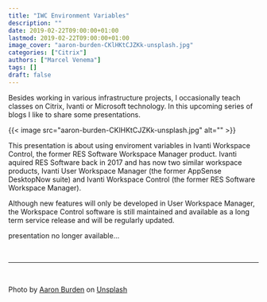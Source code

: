 ```yaml
---
title: "IWC Environment Variables"
description: ""
date: 2019-02-22T09:00:00+01:00
lastmod: 2019-02-22T09:00:00+01:00
image_cover: "aaron-burden-CKlHKtCJZKk-unsplash.jpg"
categories: ["Citrix"]
authors: ["Marcel Venema"] 
tags: []
draft: false
---
```


Besides working in various infrastructure projects, I occasionally teach classes on Citrix, Ivanti or Microsoft technology. In this upcoming series of blogs I like to share some presentations. 

<!--more-->
{{< image src="aaron-burden-CKlHKtCJZKk-unsplash.jpg" alt="" >}}

This presentation is about using enviroment variables in Ivanti Workspace Control, the former RES Software Workspace Manager product.  Ivanti aquired RES Software back in 2017 and has now two similar workspace products, Ivanti User Workspace Manager (the former AppSense DesktopNow suite) and Ivanti Workspace Control (the former RES Software Workspace Manager). 

Although new features will only be developed in User Workspace Manager, the Workspace Control software is still maintained and available as a long term service release and will be regularly updated. 

presentation no longer available...

&nbsp;

---
&nbsp;

Photo by <a href="https://unsplash.com/@aaronburden?utm_content=creditCopyText&utm_medium=referral&utm_source=unsplash">Aaron Burden</a> on <a href="https://unsplash.com/photos/pen-on-white-lined-paper-selective-focus-photography-CKlHKtCJZKk?utm_content=creditCopyText&utm_medium=referral&utm_source=unsplash">Unsplash</a>
  
&nbsp;